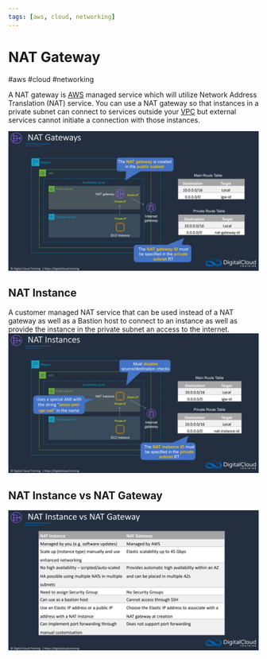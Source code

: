 ```yaml
---
tags: [aws, cloud, networking]
---
```

# NAT Gateway
#aws #cloud #networking 

A NAT gateway is [AWS](Cloud%20Computing/AWS/AWS.md) managed service which will utilize Network Address Translation (NAT) service. You can use a NAT gateway so that instances in a private subnet can connect to services outside your [VPC](Cloud%20Computing/AWS/Networking/VPC.md) but external services cannot initiate a connection with those instances.

![](Attachments/Pasted%20image%2020230305183330.png)


## NAT Instance

A customer managed NAT service that can be used instead of a NAT gateway as well as a Bastion host to connect to an instance as well as provide the instance in the private subnet an access to the internet.
![](Attachments/Pasted%20image%2020230305183351.png)



## NAT Instance vs NAT Gateway
![](Attachments/Pasted%20image%2020230305183427.png)